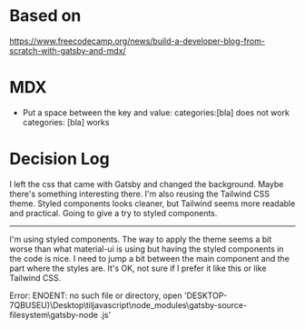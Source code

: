 # Based on

https://www.freecodecamp.org/news/build-a-developer-blog-from-scratch-with-gatsby-and-mdx/

# MDX

- Put a space between the key and value:
  categories:[bla] does not work
  categories: [bla] works

# Decision Log

I left the css that came with Gatsby and changed the background. Maybe there's something interesting there.
I'm also reusing the Tailwind CSS theme. Styled components looks cleaner, but Tailwind seems more readable and practical. Going to give a try to styled
components.

---

I'm using styled components. The way to apply the theme seems a bit worse than what material-ui is using but having the styled components in the code is nice.
I need to jump a bit between the main component and the part where the styles are. It's OK, not sure if I prefer it like this or like Tailwind CSS.



  Error: ENOENT: no such file or directory, open 'DESKTOP-7QBUSEU)\Desktop\tiljavascript\node_modules\gatsby-source-filesystem\gatsby-node  .js'